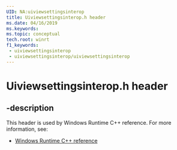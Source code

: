 ```yaml
---
UID: NA:uiviewsettingsinterop
title: Uiviewsettingsinterop.h header
ms.date: 04/16/2019
ms.keywords: 
ms.topic: conceptual
tech.root: winrt
f1_keywords:
 - uiviewsettingsinterop
 - uiviewsettingsinterop/uiviewsettingsinterop
---
```


# Uiviewsettingsinterop.h header


## -description

This header is used by Windows Runtime C++ reference. For more information, see:

- [Windows Runtime C++ reference](../_winrt/index.md)

